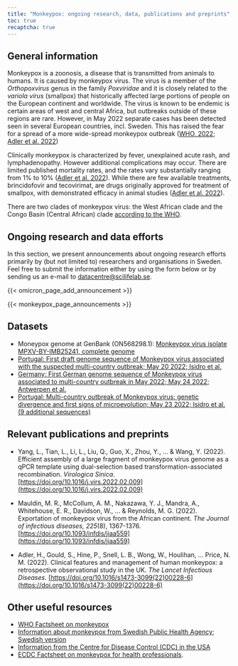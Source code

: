 ```yaml
---
title: "Monkeypox: ongoing research, data, publications and preprints"
toc: true
recaptcha: true
---
```


## General information

Monkeypox is a zoonosis, a disease that is transmitted from animals to humans. It is caused by monkeypox virus. The virus is a member of the *Orthopoxvirus* genus in the family *Poxviridae* and it is closely related to the *variola virus* (smallpox) that historically affected large portions of people on the European continent and worldwide. The virus is known to be endemic is certain areas of west and central Africa, but outbreaks outside of these regions are rare. However, in May 2022 separate cases has been detected seen in several European countries, incl. Sweden. This has raised the fear for a spread of a more wide-spread monkeypox outbreak ([WHO, 2022](https://www.who.int/health-topics/monkeypox#tab=tab_1); [Adler et al. 2022](https://doi.org/10.1016/s1473-3099(22)00228-6))

Clinically monkeypox is characterized by fever, unexplained acute rash, and lymphadenopathy. However additional complications may occur. There are limited published mortality rates, and the rates vary substantially ranging from 1% to 10% ([Adler et al. 2022](https://doi.org/10.1016/s1473-3099(22)00228-6)). While there are few available treatments,  brincidofovir and tecovirimat, are drugs originally approved for treatment of smallpox, with demonstrated efficacy in animal studies ([Adler et al. 2022](https://doi.org/10.1016/s1473-3099(22)00228-6)).

There are two clades of monkeypox virus: the West African clade and the Congo Basin (Central African) clade [according to the WHO](https://www.who.int/emergencies/disease-outbreak-news/item/2022-DON385).

## Ongoing research and data efforts

In this section, we present announcements about ongoing research efforts primarily by (but not limited to) researchers and organisations in Sweden. Feel free to submit the information either by using the form below or by sending us an e-mail to datacentre@scilifelab.se.

{{< omicron_page_add_announcement >}}

{{< monkeypox_page_announcements >}}

## Datasets

- Moneypox genome at GenBank (ON568298.1): [Monkeypox virus isolate MPXV-BY-IMB25241, complete genome](https://www.ncbi.nlm.nih.gov/nuccore/ON568298)
- [Portugal: First draft genome sequence of Monkeypox virus associated with the suspected multi-country outbreak; May 20 2022; Isidro et al.](https://virological.org/t/first-draft-genome-sequence-of-monkeypox-virus-associated-with-the-suspected-multi-country-outbreak-may-2022-confirmed-case-in-portugal/799)
- [Germany: First German genome sequence of Monkeypox virus associated to multi-country outbreak in May 2022; May 24 2022; Antwerpen et al.](https://virological.org/t/first-german-genome-sequence-of-monkeypox-virus-associated-to-multi-country-outbreak-in-may-2022/812)
- [Portugal: Multi-country outbreak of Monkeypox virus: genetic divergence and first signs of microevolution; May 23 2022; Isidro et al. (9 additional sequences)](https://virological.org/t/multi-country-outbreak-of-monkeypox-virus-genetic-divergence-and-first-signs-of-microevolution/806)

## Relevant publications and preprints

- Yang, L., Tian, L., Li, L., Liu, Q., Guo, X., Zhou, Y., ... & Wang, Y. (2022). Efficient assembly of a large fragment of monkeypox virus genome as a qPCR template using dual-selection based transformation-associated recombination. *Virologica Sinica*. [https://doi.org/10.1016/j.virs.2022.02.009](https://doi.org/10.1016/j.virs.2022.02.009)

- Mauldin, M. R., McCollum, A. M., Nakazawa, Y. J., Mandra, A., Whitehouse, E. R., Davidson, W., ... & Reynolds, M. G. (2022). Exportation of monkeypox virus from the African continent. *The Journal of infectious diseases, 225*(8), 1367-1376. [https://doi.org/10.1093/infdis/jiaa559](https://doi.org/10.1093/infdis/jiaa559)

- Adler, H., Gould, S., Hine, P., Snell, L. B., Wong, W., Houlihan, ... Price, N. M. (2022). Clinical features and management of human monkeypox: a retrospective observational study in the UK. *The Lancet Infectious Diseases*. [https://doi.org/10.1016/s1473-3099(22)00228-6](https://doi.org/10.1016/s1473-3099(22)00228-6)

## Other useful resources

- [WHO Factsheet on monkeypox](https://www.who.int/news-room/fact-sheets/detail/monkeypox)
- [Information about monkeypox from Swedish Public Health Agency](https://www.folkhalsomyndigheten.se/the-public-health-agency-of-sweden/communicable-disease-control/disease-information-about-monkeypox/); [Swedish version](https://www.folkhalsomyndigheten.se/smittskydd-beredskap/smittsamma-sjukdomar/apkoppor/)
- [Information from the Centre for Disease Control (CDC) in the USA](https://www.cdc.gov/poxvirus/monkeypox/index.html)
- [ECDC Factsheet on monkeypox for health professionals](https://www.ecdc.europa.eu/en/all-topics-z/monkeypox/factsheet-health-professionals).
